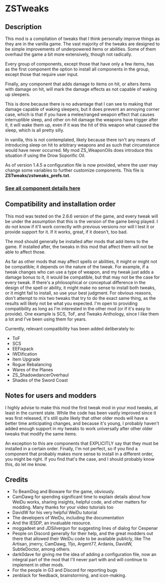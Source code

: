 # ZSTweaks

## Description

This mod is a compilation of tweaks that I think personally improve things as they are in the vanilla game. The vast majority of the tweaks are designed to be simple improvements of underpowered items or abilities. Some of them overhaul the game a bit more extensively, though not radically.

Every group of components, except those that have only a few items, has as the first component the option to install all components in the group, except those that require user input.

Finally, any component that adds damage to items on hit, or alters items with damage on hit, will mark the damage effects as not capable of waking up sleepers.

This is done because there is no advantage that I can see to making that damage capable of waking sleepers, but it does prevent an annoying corner case, which is that if you have a melee/ranged weapon effect that causes interruptible sleep, and other on-hit damage the weapons have trigger after it, it will wake them up, even if it was the hit of this weapon what caused the sleep, which is all pretty silly.

In vanilla, this is not contemplated, likely because there isn't any means of introducing sleep on hit to arbitrary weapons and as such that circumstance would have never occurred. My mod ZS_WeaponOils does introduce this situation if using the Drow Soporific Oil.

As of version 1.4.5 a configuration file is now provided, where the user may change some variables to further customize components. This file is **ZSTweaks/zstweaks_prefs.txt**.

### [See all component details here](ZSTweaks/README.md)

## Compatibility and installation order

This mod was tested on the 2.6.6 version of the game, and every tweak will be under the assumption that this is the version of the game being played. I do not know if it'll work correctly with previous versions nor will I test it or provide support for it. If it works, great, if it doesn't, too bad.

The mod should generally be installed after mods that add items to the game. If installed after, the tweaks in this mod that affect them will not be able to affect those.

As far as other mods that may affect spells or abilities, it might or might not be compatible; it depends on the nature of the tweak. For example, if a tweak changes who can use a type of weapon, and my tweak just adds a damage bonus to it, it would be compatible, but that may not be the case for every tweak. If there's a philosophical or conceptual difference in the design of the spell or ability, it might make no sense to install both tweaks, or it might fail to install, so use your best judgment. For obvious reasons, don't attempt to mix two tweaks that try to do the exact same thing, as the results will likely not be what you expected. I'm open to providing compatibility as long as I'm interested in the other mod (or if it's easy to provide). One example is SCS, ToF, and Tweaks Anthology, since I like them a lot and I've been using them for years.

Currently, relevant compatibility has been added deliberately to:

- ToF
- SCS
- EEFixpack
- IWDification
- Item Upgrade
- Rogue Rebalancing
- Wares of the Planes
- ZS_ShadowdancerOverhaul
- Shades of the Sword Coast

## Notes for users and modders

I highly advise to make this mod the first tweak mod in your mod tweaks, at least in the current state. While the code has been vastly improved since it was first released, it's still quite likely that other older mods will have a better time anticipating changes, and because it's young, I probably haven't added enough support in my tweaks to work universally after other older tweaks that modify the same items.

An exception to this are components that EXPLICITLY say that they must be installed in a certain order. Finally, I'm not perfect, so if you find a component that probably makes more sense to install in a different order, you might be right. If you find that's the case, and I should probably know this, do let me know.

## Credits

- To BeamDog and Bioware for the game, obviously.
- CamDawg for spending significant time to explain details about how WeiDu works, sharing insights, helpful code, and other matters for modding. Many thanks for your video tutorials too
- DavidW for his very helpful WeiDu tutorial
- The developers of WeiDu, including the documentation
- And the IESDP, an invaluable resource.
- moggadeet and JDSilvergun for suggesting lines of dialog for Cespenar
- People on Discord generally for their help, and the great modders out there that allowed their WeiDu code to be available publicly, like The Artisan, jmerry, CamDawg, 11jo, Argent77, Ardanis, DavidW, SubtleDoctor, among others.
- dark0dave for giving me the idea of adding a configuration file, now an integral part of the mod that I'll never part with and will continue to implement in other mods.
- For the people in G3 and Discord for reporting bugs
- zenblack for feedback, brainstorming, and icon-making.
